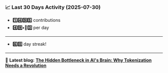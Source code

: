 <!--START_STATS-->
### 📈 Last 30 Days Activity (2025-07-30)  
- **1️⃣4️⃣9️⃣5️⃣** contributions  
- **4️⃣9️⃣•🎱3️⃣** per day
---
- **6️⃣0️⃣** day streak!
---
📝 **Latest blog:** [**The Hidden Bottleneck in AI's Brain: Why Tokenization Needs a Revolution**](https://andriak.com/blog/tokenization-revolution)
<!--END_STATS-->

